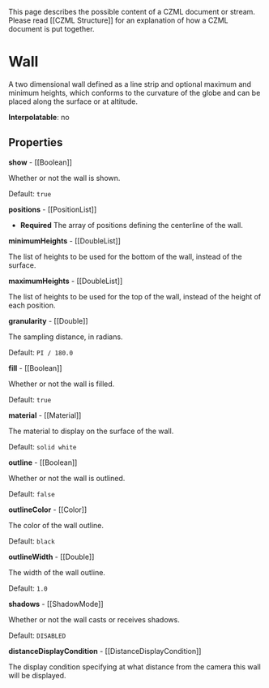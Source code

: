 This page describes the possible content of a CZML document or stream.  Please read [[CZML Structure]] for an explanation of how a CZML document is put together.

# Wall

A two dimensional wall defined as a line strip and optional maximum and minimum heights, which conforms to the curvature of the globe and can be placed along the surface or at altitude.

**Interpolatable**: no

## Properties

**show** - [[Boolean]]

Whether or not the wall is shown.

Default: `true`


**positions** - [[PositionList]]
 - **Required**
The array of positions defining the centerline of the wall.


**minimumHeights** - [[DoubleList]]

The list of heights to be used for the bottom of the wall, instead of the surface.


**maximumHeights** - [[DoubleList]]

The list of heights to be used for the top of the wall, instead of the height of each position.


**granularity** - [[Double]]

The sampling distance, in radians.

Default: `PI / 180.0`


**fill** - [[Boolean]]

Whether or not the wall is filled.

Default: `true`


**material** - [[Material]]

The material to display on the surface of the wall.

Default: `solid white`


**outline** - [[Boolean]]

Whether or not the wall is outlined.

Default: `false`


**outlineColor** - [[Color]]

The color of the wall outline.

Default: `black`


**outlineWidth** - [[Double]]

The width of the wall outline.

Default: `1.0`


**shadows** - [[ShadowMode]]

Whether or not the wall casts or receives shadows.

Default: `DISABLED`


**distanceDisplayCondition** - [[DistanceDisplayCondition]]

The display condition specifying at what distance from the camera this wall will be displayed.


